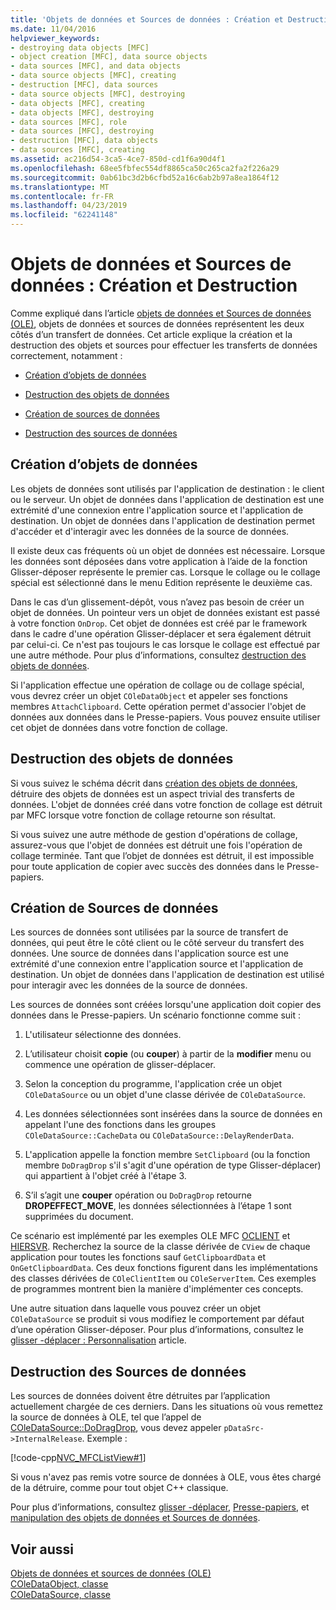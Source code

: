 ```yaml
---
title: 'Objets de données et Sources de données : Création et Destruction'
ms.date: 11/04/2016
helpviewer_keywords:
- destroying data objects [MFC]
- object creation [MFC], data source objects
- data sources [MFC], and data objects
- data source objects [MFC], creating
- destruction [MFC], data sources
- data source objects [MFC], destroying
- data objects [MFC], creating
- data objects [MFC], destroying
- data sources [MFC], role
- data sources [MFC], destroying
- destruction [MFC], data objects
- data sources [MFC], creating
ms.assetid: ac216d54-3ca5-4ce7-850d-cd1f6a90d4f1
ms.openlocfilehash: 68ee5fbfec554df8865ca50c265ca2fa2f226a29
ms.sourcegitcommit: 0ab61bc3d2b6cfbd52a16c6ab2b97a8ea1864f12
ms.translationtype: MT
ms.contentlocale: fr-FR
ms.lasthandoff: 04/23/2019
ms.locfileid: "62241148"
---
```

# <a name="data-objects-and-data-sources-creation-and-destruction"></a>Objets de données et Sources de données : Création et Destruction

Comme expliqué dans l’article [objets de données et Sources de données (OLE)](../mfc/data-objects-and-data-sources-ole.md), objets de données et sources de données représentent les deux côtés d’un transfert de données. Cet article explique la création et la destruction des objets et sources pour effectuer les transferts de données correctement, notamment :

- [Création d’objets de données](#_core_creating_data_objects)

- [Destruction des objets de données](#_core_destroying_data_objects)

- [Création de sources de données](#_core_creating_data_sources)

- [Destruction des sources de données](#_core_destroying_data_sources)

##  <a name="_core_creating_data_objects"></a> Création d’objets de données

Les objets de données sont utilisés par l'application de destination : le client ou le serveur. Un objet de données dans l'application de destination est une extrémité d'une connexion entre l'application source et l'application de destination. Un objet de données dans l'application de destination permet d'accéder et d'interagir avec les données de la source de données.

Il existe deux cas fréquents où un objet de données est nécessaire. Lorsque les données sont déposées dans votre application à l’aide de la fonction Glisser-déposer représente le premier cas. Lorsque le collage ou le collage spécial est sélectionné dans le menu Edition représente le deuxième cas.

Dans le cas d’un glissement-dépôt, vous n’avez pas besoin de créer un objet de données. Un pointeur vers un objet de données existant est passé à votre fonction `OnDrop`. Cet objet de données est créé par le framework dans le cadre d'une opération Glisser-déplacer et sera également détruit par celui-ci. Ce n'est pas toujours le cas lorsque le collage est effectué par une autre méthode. Pour plus d’informations, consultez [destruction des objets de données](#_core_destroying_data_objects).

Si l'application effectue une opération de collage ou de collage spécial, vous devrez créer un objet `COleDataObject` et appeler ses fonctions membres `AttachClipboard`. Cette opération permet d'associer l'objet de données aux données dans le Presse-papiers. Vous pouvez ensuite utiliser cet objet de données dans votre fonction de collage.

##  <a name="_core_destroying_data_objects"></a> Destruction des objets de données

Si vous suivez le schéma décrit dans [création des objets de données](#_core_creating_data_objects), détruire des objets de données est un aspect trivial des transferts de données. L'objet de données créé dans votre fonction de collage est détruit par MFC lorsque votre fonction de collage retourne son résultat.

Si vous suivez une autre méthode de gestion d'opérations de collage, assurez-vous que l'objet de données est détruit une fois l'opération de collage terminée. Tant que l’objet de données est détruit, il est impossible pour toute application de copier avec succès des données dans le Presse-papiers.

##  <a name="_core_creating_data_sources"></a> Création de Sources de données

Les sources de données sont utilisées par la source de transfert de données, qui peut être le côté client ou le côté serveur du transfert des données. Une source de données dans l'application source est une extrémité d'une connexion entre l'application source et l'application de destination. Un objet de données dans l'application de destination est utilisé pour interagir avec les données de la source de données.

Les sources de données sont créées lorsqu'une application doit copier des données dans le Presse-papiers. Un scénario fonctionne comme suit :

1. L'utilisateur sélectionne des données.

1. L’utilisateur choisit **copie** (ou **couper**) à partir de la **modifier** menu ou commence une opération de glisser-déplacer.

1. Selon la conception du programme, l'application crée un objet `COleDataSource` ou un objet d'une classe dérivée de `COleDataSource`.

1. Les données sélectionnées sont insérées dans la source de données en appelant l'une des fonctions dans les groupes `COleDataSource::CacheData` ou `COleDataSource::DelayRenderData`.

1. L'application appelle la fonction membre `SetClipboard` (ou la fonction membre `DoDragDrop` s'il s'agit d'une opération de type Glisser-déplacer) qui appartient à l'objet créé à l'étape 3.

1. S’il s’agit une **couper** opération ou `DoDragDrop` retourne **DROPEFFECT_MOVE**, les données sélectionnées à l’étape 1 sont supprimées du document.

Ce scénario est implémenté par les exemples OLE MFC [OCLIENT](../overview/visual-cpp-samples.md) et [HIERSVR](../overview/visual-cpp-samples.md). Recherchez la source de la classe dérivée de `CView` de chaque application pour toutes les fonctions sauf `GetClipboardData` et `OnGetClipboardData`. Ces deux fonctions figurent dans les implémentations des classes dérivées de `COleClientItem` ou `COleServerItem`. Ces exemples de programmes montrent bien la manière d'implémenter ces concepts.

Une autre situation dans laquelle vous pouvez créer un objet `COleDataSource` se produit si vous modifiez le comportement par défaut d’une opération Glisser-déposer. Pour plus d’informations, consultez le [glisser -déplacer : Personnalisation](../mfc/drag-and-drop-customizing.md) article.

##  <a name="_core_destroying_data_sources"></a> Destruction des Sources de données

Les sources de données doivent être détruites par l’application actuellement chargée de ces derniers. Dans les situations où vous remettez la source de données à OLE, tel que l’appel de [COleDataSource::DoDragDrop](../mfc/reference/coledatasource-class.md#dodragdrop), vous devez appeler `pDataSrc->InternalRelease`. Exemple :

[!code-cpp[NVC_MFCListView#1](../atl/reference/codesnippet/cpp/data-objects-and-data-sources-creation-and-destruction_1.cpp)]

Si vous n'avez pas remis votre source de données à OLE, vous êtes chargé de la détruire, comme pour tout objet C++ classique.

Pour plus d’informations, consultez [glisser -déplacer](../mfc/drag-and-drop-ole.md), [Presse-papiers](../mfc/clipboard.md), et [manipulation des objets de données et Sources de données](../mfc/data-objects-and-data-sources-manipulation.md).

## <a name="see-also"></a>Voir aussi

[Objets de données et sources de données (OLE)](../mfc/data-objects-and-data-sources-ole.md)<br/>
[COleDataObject, classe](../mfc/reference/coledataobject-class.md)<br/>
[COleDataSource, classe](../mfc/reference/coledatasource-class.md)
